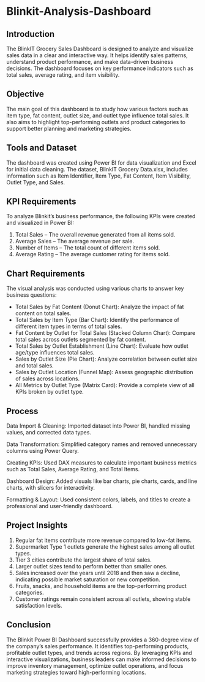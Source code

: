 # Blinkit-Analysis-Dashboard
## Introduction

The BlinkIT Grocery Sales Dashboard is designed to analyze and visualize sales data in a clear and interactive way. It helps identify sales patterns, understand product performance, and make data-driven business decisions. The dashboard focuses on key performance indicators such as total sales, average rating, and item visibility.

## Objective

The main goal of this dashboard is to study how various factors such as item type, fat content, outlet size, and outlet type influence total sales. It also aims to highlight top-performing outlets and product categories to support better planning and marketing strategies.

## Tools and Dataset

The dashboard was created using Power BI for data visualization and Excel for initial data cleaning. The dataset, BlinkIT Grocery Data.xlsx, includes information such as Item Identifier, Item Type, Fat Content, Item Visibility, Outlet Type, and Sales.

## KPI Requirements
To analyze Blinkit’s business performance, the following KPIs were created and visualized in Power BI:
1. Total Sales – The overall revenue generated from all items sold.
2. Average Sales – The average revenue per sale.
3. Number of Items – The total count of different items sold.
4. Average Rating – The average customer rating for items sold.
   
## Chart Requirements
The visual analysis was conducted using various charts to answer key business questions:
- Total Sales by Fat Content (Donut Chart): Analyze the impact of fat content on total sales.
- Total Sales by Item Type (Bar Chart): Identify the performance of different item types in terms of total sales.
- Fat Content by Outlet for Total Sales (Stacked Column Chart): Compare total sales across outlets segmented by fat content.
- Total Sales by Outlet Establishment (Line Chart): Evaluate how outlet age/type influences total sales.
- Sales by Outlet Size (Pie Chart): Analyze correlation between outlet size and total sales.
- Sales by Outlet Location (Funnel Map): Assess geographic distribution of sales across locations.
- All Metrics by Outlet Type (Matrix Card): Provide a complete view of all KPIs broken by outlet type.
## Process

Data Import & Cleaning: Imported dataset into Power BI, handled missing values, and corrected data types.

Data Transformation: Simplified category names and removed unnecessary columns using Power Query.

Creating KPIs: Used DAX measures to calculate important business metrics such as Total Sales, Average Rating, and Total Items.

Dashboard Design: Added visuals like bar charts, pie charts, cards, and line charts, with slicers for interactivity.

Formatting & Layout: Used consistent colors, labels, and titles to create a professional and user-friendly dashboard.

## Project Insights
1. Regular fat items contribute more revenue compared to low-fat items.
2. Supermarket Type 1 outlets generate the highest sales among all outlet types.
3. Tier 3 cities contribute the largest share of total sales.
4. Larger outlet sizes tend to perform better than smaller ones.
5. Sales increased over the years until 2018 and then saw a decline, indicating possible market saturation or new competition.
6. Fruits, snacks, and household items are the top-performing product categories.
7. Customer ratings remain consistent across all outlets, showing stable satisfaction levels.
## Conclusion
The Blinkit Power BI Dashboard successfully provides a 360-degree view of the company’s sales performance. It identifies top-performing products, profitable outlet types, and trends across regions. By leveraging KPIs and interactive visualizations, business leaders can make informed decisions to improve inventory management, optimize outlet operations, and focus marketing strategies toward high-performing locations.







